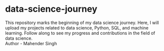 # data-science-journey
This repository marks the beginning of my data science journey. Here, I will upload my projects related to data science, Python, SQL, and machine learning. Follow along to see my progress and contributions in the field of data science.
<br>
Author - Mahender Singh
